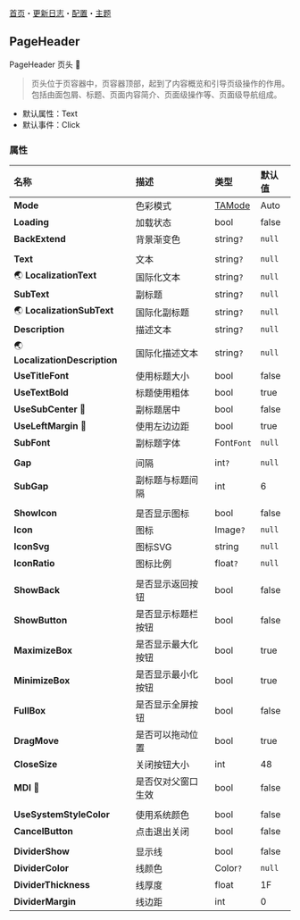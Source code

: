 [首页](../Home.md)・[更新日志](../UpdateLog.md)・[配置](../Config.md)・[主题](../Theme.md)

## PageHeader

PageHeader 页头 👚

> 页头位于页容器中，页容器顶部，起到了内容概览和引导页级操作的作用。包括由面包屑、标题、页面内容简介、页面级操作等、页面级导航组成。

- 默认属性：Text
- 默认事件：Click

### 属性

名称 | 描述 | 类型 | 默认值 |
:--|:--|:--|:--|
**Mode** | 色彩模式 | [TAMode](Enum.md#tamode) | Auto |
**Loading** | 加载状态 | bool | false |
**BackExtend** | 背景渐变色 | string`?` | `null` |
||||
**Text** | 文本 | string`?` | `null` |
🌏 **LocalizationText** | 国际化文本 | string`?` | `null` |
**SubText** | 副标题 | string`?` | `null` |
🌏 **LocalizationSubText** | 国际化副标题 | string`?` | `null` |
**Description** | 描述文本 | string`?` | `null` |
🌏 **LocalizationDescription** | 国际化描述文本 | string`?` | `null` |
**UseTitleFont** | 使用标题大小 | bool | false |
**UseTextBold** | 标题使用粗体 | bool | true |
**UseSubCenter** 🔴 | 副标题居中 | bool | false |
**UseLeftMargin** 🔴 | 使用左边边距 | bool | true |
**SubFont** | 副标题字体 | Font`Font` | `null` |
||||
**Gap** | 间隔 | int`?` | `null` |
**SubGap** | 副标题与标题间隔 | int | 6 |
||||
**ShowIcon** | 是否显示图标 | bool | false |
**Icon** | 图标 | Image`?` | `null` |
**IconSvg** | 图标SVG | string | `null` |
**IconRatio** | 图标比例 | float`?` | `null` |
||||
**ShowBack** | 是否显示返回按钮 | bool | false |
**ShowButton** | 是否显示标题栏按钮 | bool | false |
**MaximizeBox** | 是否显示最大化按钮 | bool | true |
**MinimizeBox** | 是否显示最小化按钮 | bool | true |
**FullBox** | 是否显示全屏按钮 | bool | false |
**DragMove** | 是否可以拖动位置 | bool | true |
**CloseSize** | 关闭按钮大小 | int | 48 |
**MDI** 🔴 | 是否仅对父窗口生效 | bool | false |
||||
**UseSystemStyleColor** | 使用系统颜色 | bool | false |
**CancelButton** | 点击退出关闭 | bool | false |
||||
**DividerShow** | 显示线 | bool | false |
**DividerColor** | 线颜色 | Color`?` | `null` |
**DividerThickness** | 线厚度 | float | 1F |
**DividerMargin** | 线边距 | int | 0 |